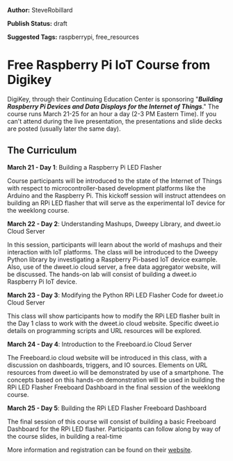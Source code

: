 **Author:** SteveRobillard

**Publish Status:** draft

**Suggested Tags:** raspberrypi, free_resources

# Free Raspberry Pi IoT Course from Digikey #
  
DigiKey, through their Continuing Education Center is sponsoring "***Building Raspberry Pi Devices and Data Displays for the Internet of Things***." The course runs March 21-25 for an hour a day (2-3 PM Eastern Time). If you can't attend during the live presentation, the presentations and slide decks are posted (usually later the same day).

## The Curriculum

**March 21 - Day 1**: Building a Raspberry Pi LED Flasher 

Course participants will be introduced to the state of the Internet of Things with respect to microcontroller-based development platforms like the Arduino and the Raspberry Pi. This kickoff session will instruct attendees on building an RPi LED flasher that will serve as the experimental IoT device for the weeklong course.
	
**March 22 - Day 2**: Understanding Mashups, Dweepy Library, and dweet.io Cloud Server 

In this session, participants will learn about the world of mashups and their interaction with IoT platforms. The class will be introduced to the Dweepy Python library by investigating a Raspberry Pi-based IoT device example. Also, use of the dweet.io cloud server, a free data aggregator website, will be discussed. The hands-on lab will consist of building a dweet.io Raspberry Pi IoT device.

**March 23 - Day 3**: Modifying the Python RPi LED Flasher Code for dweet.io Cloud Server 

This class will show participants how to modify the RPi LED flasher built in the Day 1 class to work with the dweet.io cloud website. Specific dweet.io details on programming scripts and URL resources will be explored.

**March 24 - Day 4**: Introduction to the Freeboard.io Cloud Server 

The Freeboard.io cloud website will be introduced in this class, with a discussion on dashboards, triggers, and IO sources. Elements on URL resources from dweet.io will be demonstrated by use of a smartphone. The concepts based on this hands-on demonstration will be used in building the RPi LED Flasher Freeboard Dashboard in the final session of the weeklong course.

**March 25 - Day 5**: Building the RPi LED Flasher Freeboard Dashboard 

The final session of this course will consist of building a basic Freeboard Dashboard for the RPi LED flasher. Participants can follow along by way of the course slides, in building a real-time

More information and registration can be found on their [website](http://www.designnews.com/lecture-calendar.asp).
